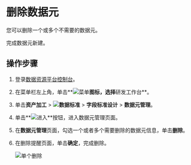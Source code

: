 # 删除数据元

您可以删除一个或多个不需要的数据元。

完成数据元新建。

## 操作步骤

1.  登录[数据资源平台控制台](https://dataq.console.aliyun.com)。

2.  在菜单栏左上角，单击**![菜单](https://static-aliyun-doc.oss-accelerate.aliyuncs.com/assets/img/zh-CN/6504337061/p188771.png)**图标，选择**研发工作台**。

3.  单击**资产加工** \> **![数据标准](https://static-aliyun-doc.oss-accelerate.aliyuncs.com/assets/img/zh-CN/6358100161/p208862.png)** \> **字段标准设计** \> **数据元管理**。

4.  单击**![进入](https://static-aliyun-doc.oss-accelerate.aliyuncs.com/assets/img/zh-CN/6504337061/p188815.png)**按钮，进入数据元管理页面。

5.  在**数据元管理**页面，勾选一个或者多个需要删除的数据元信息，单击**删除**。

6.  在删除提醒页面，单击**确定**，完成删除。

    ![单个删除](https://static-aliyun-doc.oss-accelerate.aliyuncs.com/assets/img/zh-CN/7566160161/p212844.png)


